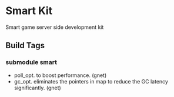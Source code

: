 # Smart Kit

Smart game server side development kit


## Build Tags

### submodule smart

- poll_opt. to boost performance. (gnet)
- gc_opt. eliminates the pointers in map to reduce the GC latency significantly. (gnet)